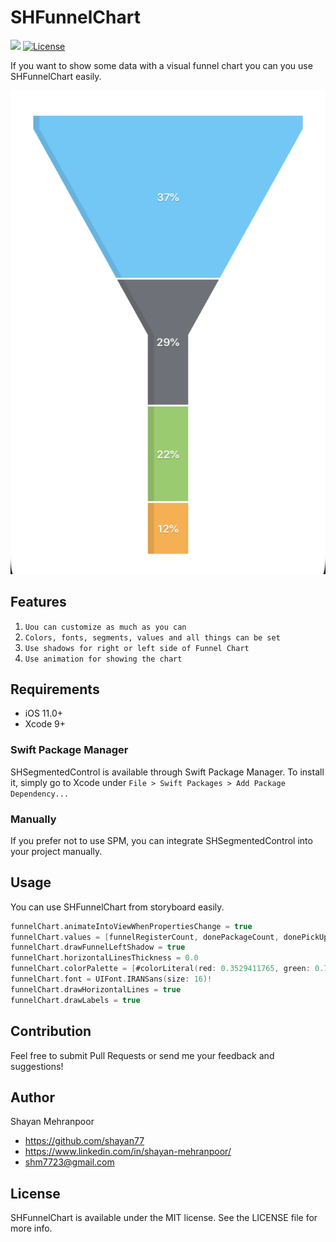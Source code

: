 # SHFunnelChart

![](https://img.shields.io/badge/Swift-5.1-blue.svg?style=flat)
[![License](https://img.shields.io/cocoapods/l/BetterSegmentedControl.svg?style=flat)](http://cocoapods.org/pods/BetterSegmentedControl)

If you want to show some data with a visual funnel chart you can you use SHFunnelChart easily.

![Demo](https://github.com/shayan77/SHFunnelChart/blob/master/Screen%20Shot%202020-04-10%20at%201.15.27%20PM.png)

## Features

1) `Uou can customize as much as you can`
2) `Colors, fonts, segments, values and all things can be set`
3) `Use shadows for right or left side of Funnel Chart`
4) `Use animation for showing the chart`

## Requirements

- iOS 11.0+
- Xcode 9+

### Swift Package Manager

SHSegmentedControl is available through Swift Package Manager. To install
it, simply go to Xcode under `File > Swift Packages > Add Package Dependency...`

### Manually

If you prefer not to use SPM, you can integrate SHSegmentedControl into your project manually.

## Usage

You can use SHFunnelChart from storyboard easily.

```swift
funnelChart.animateIntoViewWhenPropertiesChange = true
funnelChart.values = [funnelRegisterCount, donePackageCount, donePickUpCount, morThanTwoPickUpCount]
funnelChart.drawFunnelLeftShadow = true
funnelChart.horizontalLinesThickness = 0.0
funnelChart.colorPalette = [#colorLiteral(red: 0.3529411765, green: 0.7843137255, blue: 0.9803921569, alpha: 1), #colorLiteral(red: 0.4352941176, green: 0.4431372549, blue: 0.4745098039, alpha: 1), #colorLiteral(red: 0.3921568627, green: 0.737254902, blue: 0.168627451, alpha: 0.7340806935), #colorLiteral(red: 1, green: 0.5843137255, blue: 0, alpha: 0.7659460616) ]
funnelChart.font = UIFont.IRANSans(size: 16)!
funnelChart.drawHorizontalLines = true
funnelChart.drawLabels = true
```

## Contribution

Feel free to submit Pull Requests or send me your feedback and suggestions!

## Author

Shayan Mehranpoor

- https://github.com/shayan77
- https://www.linkedin.com/in/shayan-mehranpoor/
- shm7723@gmail.com

## License

SHFunnelChart is available under the MIT license. See the LICENSE file for more info.
